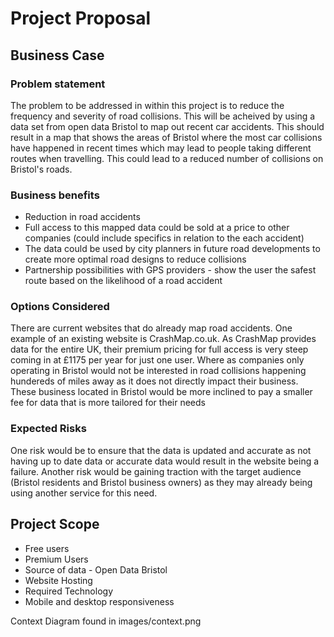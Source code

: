 # Project Proposal

## Business Case

### Problem statement
The problem to be addressed in within this project is to reduce the frequency and severity of road collisions.
This will be acheived by using a data set from open data Bristol to map out recent car accidents. 
This should result in a map that shows the areas of Bristol where the most car collisions have happened in
recent times which may lead to people taking different routes when travelling. This could lead to a reduced number of collisions on Bristol's roads.

### Business benefits
- Reduction in road accidents
- Full access to this mapped data could be sold at a price to other companies (could include specifics in relation to the each accident)
- The data could be used by city planners in future road developments to create more optimal road designs to reduce collisions
- Partnership possibilities with GPS providers - show the user the safest route based on the likelihood of a road accident

### Options Considered
There are current websites that do already map road accidents. One example of an existing website is CrashMap.co.uk.
As CrashMap provides data for the entire UK, their premium pricing for full access is very steep coming in at £1175 
per year for just one user. Where as companies only operating in Bristol would not be interested in road collisions 
happening hundereds of miles away as it does not directly impact their business. These business located in Bristol
would be more inclined to pay a smaller fee for data that is more tailored for their needs

### Expected Risks
One risk would be to ensure that the data is updated and accurate as not having up to date data or accurate
data would result in the website being a failure. Another risk would be gaining traction with the target 
audience (Bristol residents and Bristol business owners) as they may already being using another service for this need.

## Project Scope
- Free users
- Premium Users
- Source of data - Open Data Bristol
- Website Hosting
- Required Technology
- Mobile and desktop responsiveness

Context Diagram found in images/context.png